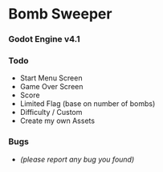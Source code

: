 # Bomb Sweeper

### Godot Engine v4.1

### Todo

- Start Menu Screen
- Game Over Screen
- Score
- Limited Flag (base on number of bombs)
- Difficulty / Custom
- Create my own Assets

### Bugs

- _(please report any bug you found)_
